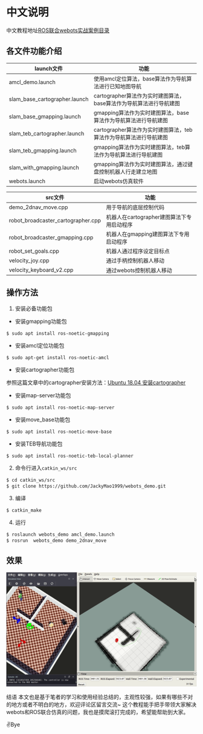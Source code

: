 # 中文说明
中文教程地址[ROS联合webots实战案例目录](https://blog.csdn.net/xiaokai1999/article/details/112601720)
## 各文件功能介绍

|launch文件|功能|
| ---- | ---- |
|amcl_demo.launch|使用amcl定位算法，base算法作为导航算法进行已知地图导航|
|slam_base_cartographer.launch|cartographer算法作为实时建图算法，base算法作为导航算法进行导航建图|
|slam_base_gmapping.launch|gmapping算法作为实时建图算法，base算法作为导航算法进行导航建图|
|slam_teb_cartographer.launch|cartographer算法作为实时建图算法，teb算法作为导航算法进行导航建图|
|slam_teb_gmapping.launch|gmapping算法作为实时建图算法，teb算法作为导航算法进行导航建图|
|slam_with_gmapping.launch|gmapping算法作为实时建图算法，通过键盘控制机器人行走建立地图|
|webots.launch|启动webots仿真软件|

|src文件|功能|
| ---- | ---- |
|demo_2dnav_move.cpp|用于导航的底层控制代码|
|robot_broadcaster_cartographer.cpp|机器人在cartographer建图算法下专用启动程序|
|robot_broadcaster_gmapping.cpp|机器人在gmapping建图算法下专用启动程序|
|robot_set_goals.cpp|机器人通过程序设定目标点|
|velocity_joy.cpp|通过手柄控制机器人移动|
|velocity_keyboard_v2.cpp|通过webots控制机器人移动|
## 操作方法
1. 安装必备功能包
- 安装gmapping功能包
``` shell
$ sudo apt install ros-noetic-gmapping
```
- 安装amcl定位功能包
``` shell
$ sudo apt-get install ros-noetic-amcl
```

- 安装cartographer功能包

参照这篇文章中的cartographer安装方法：[Ubuntu 18.04 安装cartographer](https://blog.csdn.net/xiaokai1999/article/details/112791787)

- 安装map-server功能包
``` shell
$ sudo apt install ros-noetic-map-server
```

- 安装move_base功能包
``` shell
$ sudo apt install ros-noetic-move-base
```

- 安装TEB导航功能包
``` shell
$ sudo apt install ros-noetic-teb-local-planner
```

2. 命令行进入`catkin_ws/src`
``` shell
$ cd catkin_ws/src
$ git clone https://github.com/JackyMao1999/webots_demo.git
```
3. 编译
``` shell
$ catkin_make
```
4. 运行
``` shell
$ roslaunch webots_demo amcl_demo.launch
$ rosrun  webots_demo demo_2dnav_move
```
## 效果
![1](2-2.gif)

结语
本文也是基于笔者的学习和使用经验总结的，主观性较强，如果有哪些不对的地方或者不明白的地方，欢迎评论区留言交流~
这个教程能手把手带领大家解决webots和ROS联合仿真的问题，我也是摸爬滚打完成的，希望能帮助到大家。

✌Bye
